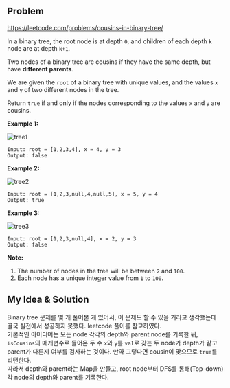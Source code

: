 Problem
-------------
https://leetcode.com/problems/cousins-in-binary-tree/  

In a binary tree, the root node is at depth `0`, and children of each depth `k` node are at depth `k+1`.

Two nodes of a binary tree are cousins if they have the same depth, but have **different parents**.

We are given the `root` of a binary tree with unique values, and the values `x` and `y` of two different nodes in the tree.

Return `true` if and only if the nodes corresponding to the values `x` and `y` are cousins.  

**Example 1:**  

![tree1](https://assets.leetcode.com/uploads/2019/02/12/q1248-01.png)
```
Input: root = [1,2,3,4], x = 4, y = 3
Output: false
```  

**Example 2:**

![tree2](https://assets.leetcode.com/uploads/2019/02/12/q1248-02.png)
```
Input: root = [1,2,3,null,4,null,5], x = 5, y = 4
Output: true
```

**Example 3:**

![tree3](https://assets.leetcode.com/uploads/2019/02/13/q1248-03.png)
```
Input: root = [1,2,3,null,4], x = 2, y = 3
Output: false
```

**Note:**
1. The number of nodes in the tree will be between `2` and `100`.
2. Each node has a unique integer value from `1` to `100`.


  
My Idea & Solution
-------------
Binary tree 문제를 몇 개 풀어본 게 있어서, 이 문제도 할 수 있을 거라고 생각했는데 결국 실전에서 
성공하지 못했다. leetcode 풀이를 참고하였다.  
기본적인 아이디어는 모든 node 각각의 depth와 parent node를 기록한 뒤, `isCousins`의 
매개변수로 들어온 두 수 `x`와 `y`를 `val`로 갖는 두 node가 depth가 같고 parent가 다른지 여부를 
검사하는 것이다. 만약 그렇다면 cousin이 맞으므로 `true`를 리턴한다.  
따라서 depth와 parent라는 Map을 만들고, root node부터 DFS를 통해(Top-down) 각 node의 
depth와 parent를 기록한다.